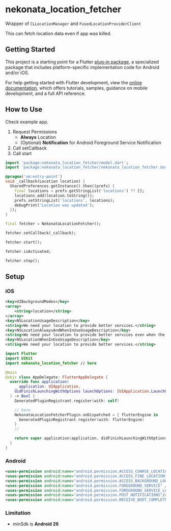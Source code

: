 # nekonata_location_fetcher

Wrapper of `CLLocationManager` and `FusedLocationProviderClient`

This can fetch location data even if app was killed.

## Getting Started

This project is a starting point for a Flutter
[plug-in package](https://flutter.dev/to/develop-plugins),
a specialized package that includes platform-specific implementation code for
Android and/or iOS.

For help getting started with Flutter development, view the
[online documentation](https://docs.flutter.dev), which offers tutorials,
samples, guidance on mobile development, and a full API reference.

## How to Use

Check example app.

1. Request Permissions
    - **Always** Location
    - (Optional) **Notification** for Android Foreground Service Notification
2. Call setCallback
3. Call start

```dart
import 'package:nekonata_location_fetcher/model.dart';
import 'package:nekonata_location_fetcher/nekonata_location_fetcher.dart';

@pragma('vm:entry-point')
void _callback(Location location) {
  SharedPreferences.getInstance().then((prefs) {
    final locations = prefs.getStringList('locations') ?? [];
    locations.add(location.toString());
    prefs.setStringList('locations', locations);
    debugPrint('Location was updated');
  });
}

final fetcher = NekonataLocationFetcher();

fetcher.setCallback(_callback);

fetcher.start();

fetcher.isActivated;

fetcher.stop();
```

## Setup

### iOS

```xml
<key>UIBackgroundModes</key>
<array>
    <string>location</string>
</array>
<key>NSLocationUsageDescription</key>
<string>We need your location to provide better services.</string>
<key>NSLocationAlwaysAndWhenInUseUsageDescription</key>
<string>We need your location to provide better services even when the app is in the background.</string>
<key>NSLocationWhenInUseUsageDescription</key>
<string>We need your location to provide better services.</string>
```

```swift
import Flutter
import UIKit
import nekonata_location_fetcher // here

@main
@objc class AppDelegate: FlutterAppDelegate {
  override func application(
    _ application: UIApplication,
    didFinishLaunchingWithOptions launchOptions: [UIApplication.LaunchOptionsKey: Any]?
  ) -> Bool {
    GeneratedPluginRegistrant.register(with: self)

    // here
    NekonataLocationFetcherPlugin.onDispatched = { flutterEngine in
      GeneratedPluginRegistrant.register(with: flutterEngine)
    }
    //

    return super.application(application, didFinishLaunchingWithOptions: launchOptions)
  }
}
```

### Android

```xml
<uses-permission android:name="android.permission.ACCESS_COARSE_LOCATION" />
<uses-permission android:name="android.permission.ACCESS_FINE_LOCATION" />
<uses-permission android:name="android.permission.ACCESS_BACKGROUND_LOCATION"/>
<uses-permission android:name="android.permission.FOREGROUND_SERVICE" />
<uses-permission android:name="android.permission.FOREGROUND_SERVICE_LOCATION"/>
<uses-permission android:name="android.permission.POST_NOTIFICATIONS"/>
<uses-permission android:name="android.permission.RECEIVE_BOOT_COMPLETED" />
```

### Limitation

- minSdk is **Android 26**
